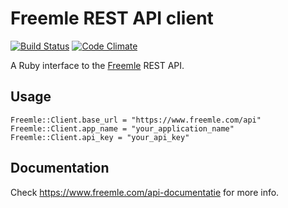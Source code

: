 # Freemle REST API client

[![Build Status](https://travis-ci.org/freemle/freemle-client.svg)](https://travis-ci.org/freemle/freemle-client)
[![Code Climate](https://codeclimate.com/github/freemle/freemle-client.svg)](https://codeclimate.com/github/freemle/freemle-client)

A Ruby interface to the [Freemle](https://www.freemle.com/) REST API.

## Usage

```
Freemle::Client.base_url = "https://www.freemle.com/api"
Freemle::Client.app_name = "your_application_name"
Freemle::Client.api_key = "your_api_key"
```

## Documentation

Check https://www.freemle.com/api-documentatie for more info.
